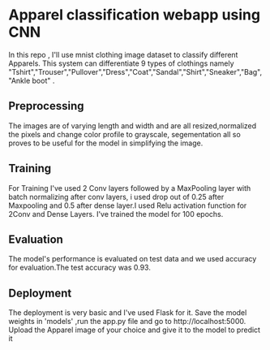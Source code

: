 # Apparel classification webapp using CNN

In this repo , I'll use mnist clothing image dataset to classify different Apparels.
This system can differentiate 9 types of clothings namely "Tshirt","Trouser","Pullover","Dress","Coat","Sandal","Shirt","Sneaker","Bag","Ankle boot" . 


## **Preprocessing**

The images are of varying length and width and are all resized,normalized the pixels and change color profile to grayscale, segementation all so proves to be useful for the model in simplifying the image.

## **Training**

For Training I've used 2 Conv layers followed by a MaxPooling layer with batch normalizing after conv layers, i used drop out of 0.25 after Maxpooling and 0.5 after dense layer.I used Relu activation function for 2Conv and Dense Layers. I've trained the model for 100 epochs.

## **Evaluation**

The model's performance is evaluated on test data and we used accuracy for evaluation.The test accuracy was 0.93.

## **Deployment**

The deployment is very basic and I've used Flask for it. Save the model weights in 'models' ,run the app.py file and go to http://localhost:5000. Upload the Apparel image of your choice and give it to the model to predict it
